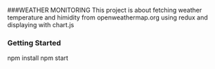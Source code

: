 ###WEATHER MONITORING
This project is about fetching weather temperature and himidity from openweathermap.org using redux and displaying with chart.js

### Getting Started
npm install
npm start
